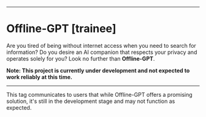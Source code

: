 ***

# Offline-GPT [trainee]

Are you tired of being without internet access when you need to search for information? Do you desire an AI companion that respects your privacy and operates solely for you? Look no further than **Offline-GPT**.

**Note: This project is currently under development and not expected to work reliably at this time.**

***

This tag communicates to users that while Offline-GPT offers a promising solution, it's still in the development stage and may not function as expected.